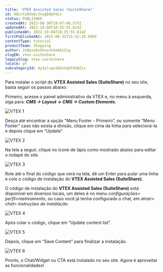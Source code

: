 ```yaml
---
title: 'VTEX Assisted Sales (SuiteShare)'
id: 6BLvYzDXeQcJnygEHphVLz
status: PUBLISHED
createdAt: 2022-08-30T19:47:08.575Z
updatedAt: 2022-10-04T18:35:55.614Z
publishedAt: 2022-10-04T18:35:55.614Z
firstPublishedAt: 2022-08-31T15:42:20.699Z
contentType: tutorial
productTeam: Shopping
author: 2o8pvz6z9hvxvhSoKAiZzg
slugEN: vtex-suiteshare
legacySlug: vtex-suiteshare
locale: pt
subcategoryId: 4y4ylvqceE6vVqEF8IWZix
---
```


Para instalar o script do **VTEX Assisted Sales (SuiteShare)** no seu site, basta seguir os passos abaixo:

Primeiro, acesse o painel administrativo da VTEX e, no menu à esquerda, siga para: **_CMS -> Layout -> CMS -> Custom Elements._**

![VTEX 1](https://cdn.statically.io/gh/vtexdocs/help-center-content/refs/heads/main/docs/pt/tutorials/conversational-commerce/vtex-assisted-sales-suiteshare/vtex-suiteshare_1.png)

Desça até encontrar a opção “Menu Footer - Primeiro”, ou somente “Menu Footer” caso não exista a divisão, clique em cima da linha para selecioná-la e depois clique em “Update”.

![VTEX 2](https://cdn.statically.io/gh/vtexdocs/help-center-content/refs/heads/main/docs/pt/tutorials/conversational-commerce/vtex-assisted-sales-suiteshare/vtex-suiteshare_2.png)

Na tela a seguir, clique no ícone de lápis como mostrado abaixo para editar o rodapé do site.

![VTEX 3](https://cdn.statically.io/gh/vtexdocs/help-center-content/refs/heads/main/docs/pt/tutorials/conversational-commerce/vtex-assisted-sales-suiteshare/vtex-suiteshare_3.png)

Role até o final do código que verá na tela, dê um Enter para pular uma linha e cole o código de instalação do **VTEX Assisted Sales (SuiteShare)**.

O código de instalação do **VTEX Assisted Sales (SuiteShare)** está disponível em diversos locais, um deles é no menu _configurações> perfil>rastreamento_, ou caso você já tenha configurado o chat, em _atrair> chat> instruções de instalação_.

![VTEX 4](https://cdn.statically.io/gh/vtexdocs/help-center-content/refs/heads/main/docs/pt/tutorials/conversational-commerce/vtex-assisted-sales-suiteshare/vtex-suiteshare_4.png)

Após colar o código, clique em “Update content list”.

![VTEX 5](https://cdn.statically.io/gh/vtexdocs/help-center-content/refs/heads/main/docs/pt/tutorials/conversational-commerce/vtex-assisted-sales-suiteshare/vtex-suiteshare_5.png)

Depois, clique em “Save Content” para finalizar a instalação.

![VTEX 6](https://cdn.statically.io/gh/vtexdocs/help-center-content/refs/heads/main/docs/pt/tutorials/conversational-commerce/vtex-assisted-sales-suiteshare/vtex-suiteshare_6.png)

Pronto, o Chat/Widget ou CTA está instalado no seu site. Agora é aproveitar as funcionalidades!
